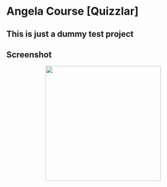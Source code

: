 # Angela Course [Quizzlar]

## This is just  a dummy test project

## Screenshot

<p align="center"><a href="/" target="_blank"><img src="Screenshot.png" width="300"></a></p>
